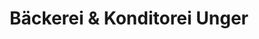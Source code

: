 ---
title: "Bäckerei & Konditorei Unger"
url: /wildenfels/baeckerei-und-konditorei-unger/
shop: Bäckerei
---